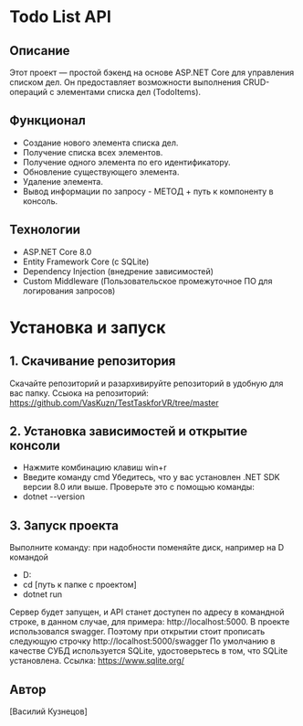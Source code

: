 # Todo List API
## Описание
Этот проект — простой бэкенд на основе ASP.NET Core для управления списком дел. Он предоставляет возможности выполнения CRUD-операций с элементами списка дел (TodoItems).
## Функционал
* Создание нового элемента списка дел.
* Получение списка всех элементов.
* Получение одного элемента по его идентификатору.
* Обновление существующего элемента.
* Удаление элемента.
* Вывод информации по запросу - МЕТОД + путь к компоненту в консоль.
## Технологии
* ASP.NET Core 8.0
* Entity Framework Core (с SQLite)
* Dependency Injection (внедрение зависимостей)
* Custom Middleware (Пользовательское промежуточное ПО для логирования запросов)
# Установка и запуск
## 1. Скачивание репозитория
Скачайте репозиторий и разархивируйте репозиторий в удобную для вас папку. Ссыока на репозиторий: https://github.com/VasKuzn/TestTaskforVR/tree/master
## 2. Установка зависимостей и открытие консоли
* Нажмите комбинацию клавиш win+r
* Введите команду cmd
Убедитесь, что у вас установлен .NET SDK версии 8.0 или выше. Проверьте это с помощью команды:
* dotnet --version
## 3. Запуск проекта
Выполните команду:
при надобности поменяйте диск, например на D командой 
* D:
* cd [путь к папке с проектом]
* dotnet run

Сервер будет запущен, и API станет доступен по адресу в командной строке, в данном случае, для  примера: http://localhost:5000.
В проекте использовался swagger. Поэтому при открытии стоит прописать следующую строчку http://localhost:5000/swagger
По умолчанию в качестве СУБД используется SQLite, удостоверьтесь в том, что SQLite установлена. Ссылка: https://www.sqlite.org/
## Автор
[Василий Кузнецов]
